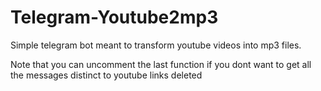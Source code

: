 # Telegram-Youtube2mp3
Simple telegram bot meant to transform youtube videos into mp3 files.

Note that you can uncomment the last function if you dont want to get all the messages distinct to youtube links deleted
